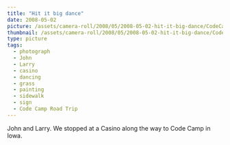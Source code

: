 ```yaml
---
title: "Hit it big dance"
date: 2008-05-02
picture: /assets/camera-roll/2008/05/2008-05-02-hit-it-big-dance/CodeCamp05_Dance.jpg
thumbnail: /assets/camera-roll/2008/05/2008-05-02-hit-it-big-dance/CodeCamp05_Dance-thumbnail.jpg
type: picture
tags:
  - photograph
  - John
  - Larry
  - casino
  - dancing
  - grass
  - painting
  - sidewalk
  - sign
  - Code Camp Road Trip
---
```

John and Larry. We stopped at a Casino along the way to Code Camp in Iowa.